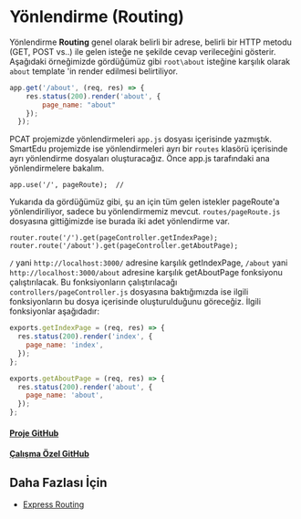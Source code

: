 Yönlendirme (Routing)
======

Yönlendirme **Routing** genel olarak belirli bir adrese, belirli bir HTTP metodu (GET, POST vs..) ile gelen isteğe ne şekilde cevap verileceğini gösterir.
Aşağıdaki örneğimizde gördüğümüz gibi `root\about` isteğine karşılık olarak `about` template 'in render edilmesi belirtiliyor.
```javascript
app.get('/about', (req, res) => {
    res.status(200).render('about', {
        page_name: "about"
    });
  });
```

PCAT projemizde yönlendirmeleri `app.js` dosyası içerisinde yazmıştık. SmartEdu projemizde ise yönlendirmeleri ayrı bir `routes` klasörü içerisinde ayrı 
yönlendirme dosyaları oluşturacağız. Önce app.js tarafındaki ana yönlendirmelere bakalım.

```
app.use('/', pageRoute);  //
```
Yukarıda da gördüğümüz gibi, şu an için tüm gelen istekler pageRoute'a yönlendiriliyor, sadece bu yönlendirmemiz mevcut. `routes/pageRoute.js` 
dosyasına gittiğimizde ise burada iki adet yönlendirme var. 
```
router.route('/').get(pageController.getIndexPage);
router.route('/about').get(pageController.getAboutPage);
```
`/` yani  `http://localhost:3000/` adresine karşılık getIndexPage, `/about` yani `http://localhost:3000/about` adresine karşılık getAboutPage fonksiyonu çalıştırılacak. Bu 
fonksiyonların çalıştırılacağı `controllers/pageController.js` dosyasına baktığımızda ise ilgili fonksiyonların bu dosya içerisinde oluşturulduğunu
göreceğiz. İlgili fonksiyonlar aşağıdadır:
```javascript
exports.getIndexPage = (req, res) => {
  res.status(200).render('index', {
    page_name: 'index',
  });
};

exports.getAboutPage = (req, res) => {
  res.status(200).render('about', {
    page_name: 'about',
  });
};
```

#### [Proje GitHub](https://github.com/ArinSoftware/SmarteduProject)
#### [Çalışma Özel GitHub](https://github.com/ArinSoftware/SmarteduProject/commit/496f4597faa696e4944833a224a410cb20f01e41)

## Daha Fazlası İçin
- [Express Routing](https://expressjs.com/en/guide/routing.html)

